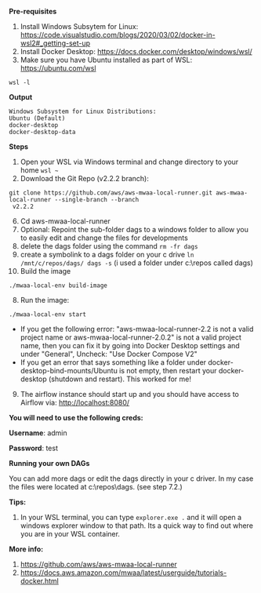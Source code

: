 **Pre-requisites**

1. Install Windows Subsytem for Linux: https://code.visualstudio.com/blogs/2020/03/02/docker-in-wsl2#_getting-set-up
1. Install Docker Desktop: https://docs.docker.com/desktop/windows/wsl/
1. Make sure you have Ubuntu installed as part of WSL: https://ubuntu.com/wsl
```
wsl -l
```
**Output**
```
Windows Subsystem for Linux Distributions:
Ubuntu (Default)
docker-desktop
docker-desktop-data
```

**Steps**

1. Open your WSL via Windows terminal and change directory to your home
```wsl ~```
2. Download the Git Repo (v2.2.2 branch):
```
git clone https://github.com/aws/aws-mwaa-local-runner.git aws-mwaa-local-runner --single-branch --branch
 v2.2.2
```
6. Cd aws-mwaa-local-runner
7. Optional: Repoint the sub-folder dags to a windows folder to allow you to easily edit and change the files for developments
 1. delete the dags folder using the command ```rm -fr dags```
 2. create a symbolink to a dags folder on your c drive ```ln /mnt/c/repos/dags/ dags -s``` (i used a folder under c:\repos called dags)
9. Build the image
```
./mwaa-local-env build-image
```
8. Run the image:
```
./mwaa-local-env start
```
* If you get the following error: "aws-mwaa-local-runner-2.2 is not a valid project name or aws-mwaa-local-runner-2.0.2" is not a valid project name, then you can fix it by going into Docker Desktop settings and under "General", Uncheck: "Use Docker Compose V2"
* If you get an error that says something like a folder under docker-desktop-bind-mounts/Ubuntu is not empty, then restart your docker-desktop (shutdown and restart). This worked for me!
9. The airflow instance should start up and you should have access to Airflow via: <a href="http://localhost:8080/" target="_blank">http://localhost:8080/</a>
 
 **You will need to use the following creds:**
  
   **Username**: admin

   **Password**: test

**Running your own DAGs**
   
   You can add more dags or edit the dags directly in your c driver. In my case the files were located at c:\repos\dags. (see step 7.2.)

**Tips:**

1. In your WSL terminal, you can type ```explorer.exe .``` and it will open a windows explorer window to that path. Its a quick way to find out where you are in your WSL container.

**More info:**

1. https://github.com/aws/aws-mwaa-local-runner
2. https://docs.aws.amazon.com/mwaa/latest/userguide/tutorials-docker.html
